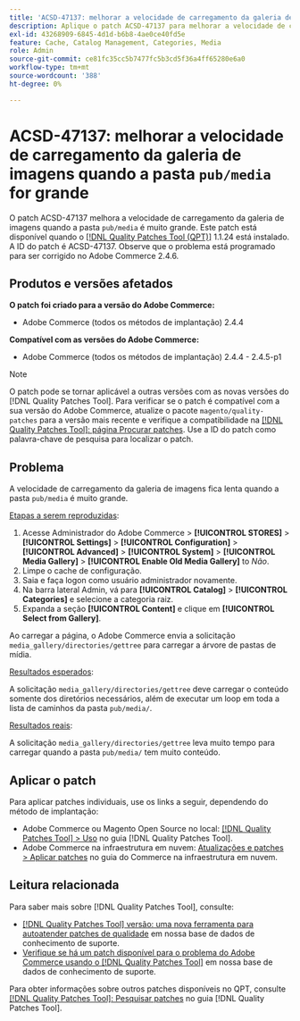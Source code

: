 ```yaml
---
title: 'ACSD-47137: melhorar a velocidade de carregamento da galeria de imagens na pasta "pub/media" big'
description: Aplique o patch ACSD-47137 para melhorar a velocidade de carregamento da galeria de imagens quando a pasta "pub/media" for muito grande.
exl-id: 43268909-6845-4d1d-b6b8-4ae0ce40fd5e
feature: Cache, Catalog Management, Categories, Media
role: Admin
source-git-commit: ce81fc35cc5b7477fc5b3cd5f36a4ff65280e6a0
workflow-type: tm+mt
source-wordcount: '388'
ht-degree: 0%

---
```


# ACSD-47137: melhorar a velocidade de carregamento da galeria de imagens quando a pasta `pub/media` for grande

O patch ACSD-47137 melhora a velocidade de carregamento da galeria de imagens quando a pasta `pub/media` é muito grande. Este patch está disponível quando o [[!DNL Quality Patches Tool (QPT)]](/help/announcements/adobe-commerce-announcements/magento-quality-patches-released-new-tool-to-self-serve-quality-patches.md) 1.1.24 está instalado. A ID do patch é ACSD-47137. Observe que o problema está programado para ser corrigido no Adobe Commerce 2.4.6.

## Produtos e versões afetados

**O patch foi criado para a versão do Adobe Commerce:**
* Adobe Commerce (todos os métodos de implantação) 2.4.4

**Compatível com as versões do Adobe Commerce:**
* Adobe Commerce (todos os métodos de implantação) 2.4.4 - 2.4.5-p1

>[!NOTE]
>
>O patch pode se tornar aplicável a outras versões com as novas versões do [!DNL Quality Patches Tool]. Para verificar se o patch é compatível com a sua versão do Adobe Commerce, atualize o pacote `magento/quality-patches` para a versão mais recente e verifique a compatibilidade na [[!DNL Quality Patches Tool]: página Procurar patches](https://experienceleague.adobe.com/tools/commerce-quality-patches/index.html). Use a ID do patch como palavra-chave de pesquisa para localizar o patch.

## Problema

A velocidade de carregamento da galeria de imagens fica lenta quando a pasta `pub/media` é muito grande.

<u>Etapas a serem reproduzidas</u>:

1. Acesse Administrador do Adobe Commerce > **[!UICONTROL STORES]** > **[!UICONTROL Settings]** > **[!UICONTROL Configuration]** > **[!UICONTROL Advanced]** > **[!UICONTROL System]** > **[!UICONTROL Media Gallery]** > **[!UICONTROL Enable Old Media Gallery]** to _Não_.
1. Limpe o cache de configuração.
1. Saia e faça logon como usuário administrador novamente.
1. Na barra lateral Admin, vá para **[!UICONTROL Catalog]** > **[!UICONTROL Categories]** e selecione a categoria raiz.
1. Expanda a seção **[!UICONTROL Content]** e clique em **[!UICONTROL Select from Gallery]**.

Ao carregar a página, o Adobe Commerce envia a solicitação `media_gallery/directories/gettree` para carregar a árvore de pastas de mídia.

<u>Resultados esperados</u>:

A solicitação `media_gallery/directories/gettree` deve carregar o conteúdo somente dos diretórios necessários, além de executar um loop em toda a lista de caminhos da pasta `pub/media/`.

<u>Resultados reais</u>:

A solicitação `media_gallery/directories/gettree` leva muito tempo para carregar quando a pasta `pub/media/` tem muito conteúdo.

## Aplicar o patch

Para aplicar patches individuais, use os links a seguir, dependendo do método de implantação:

* Adobe Commerce ou Magento Open Source no local: [[!DNL Quality Patches Tool] > Uso](https://experienceleague.adobe.com/docs/commerce-operations/tools/quality-patches-tool/usage.html) no guia [!DNL Quality Patches Tool].
* Adobe Commerce na infraestrutura em nuvem: [Atualizações e patches > Aplicar patches](https://experienceleague.adobe.com/docs/commerce-cloud-service/user-guide/develop/upgrade/apply-patches.html) no guia do Commerce na infraestrutura em nuvem.

## Leitura relacionada

Para saber mais sobre [!DNL Quality Patches Tool], consulte:

* [[!DNL Quality Patches Tool] versão: uma nova ferramenta para autoatender patches de qualidade](/help/announcements/adobe-commerce-announcements/magento-quality-patches-released-new-tool-to-self-serve-quality-patches.md) em nossa base de dados de conhecimento de suporte.
* [Verifique se há um patch disponível para o problema do Adobe Commerce usando o [!DNL Quality Patches Tool]](/help/support-tools/patches-available-in-qpt-tool/check-patch-for-magento-issue-with-magento-quality-patches.md) em nossa base de dados de conhecimento de suporte.

Para obter informações sobre outros patches disponíveis no QPT, consulte [[!DNL Quality Patches Tool]: Pesquisar patches](https://experienceleague.adobe.com/tools/commerce-quality-patches/index.html) no guia [!DNL Quality Patches Tool].
